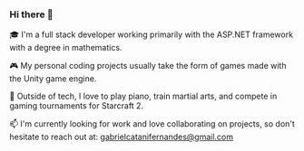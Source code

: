 ### Hi there 👋

🎓 I'm a full stack developer working primarily with the ASP.NET framework with a degree in mathematics.

🎮 My personal coding projects usually take the form of games made with the Unity game engine.

🎹 Outside of tech, I love to play piano, train martial arts, and compete in gaming tournaments for Starcraft 2.

📫 I'm currently looking for work and love collaborating on projects, so don't hesitate to reach out at: gabrielcatanifernandes@gmail.com
